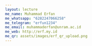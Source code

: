 ```yaml
---
layout: lecture
me_name: Muhammad Erfan
me_whatsapp: "6282247066258"
me_telegram: "erfun1234"
me_email: muhammaderfan@unram.ac.id
me_web: http://erf.my.id
me_qr: assets/images/erf_qr_upload.png
---
```

